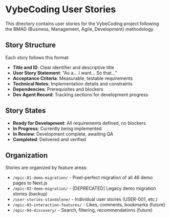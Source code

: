 # VybeCoding User Stories

This directory contains user stories for the VybeCoding project following the BMAD (Business, Management, Agile, Development) methodology.

## Story Structure

Each story follows this format:
- **Title and ID**: Clear identifier and descriptive title
- **User Story Statement**: "As a... I want... So that..."
- **Acceptance Criteria**: Measurable, testable requirements
- **Technical Notes**: Implementation details and constraints
- **Dependencies**: Prerequisites and blockers
- **Dev Agent Record**: Tracking sections for development progress

## Story States

- **Ready for Development**: All requirements defined, no blockers
- **In Progress**: Currently being implemented
- **In Review**: Development complete, awaiting QA
- **Completed**: Delivered and verified

## Organization

Stories are organized by feature areas:
- `/epic-01-demo-migration/` - Pixel-perfect migration of all 46 demo pages to Next.js
- `/epic-02-demo-migration/` - [DEPRECATED] Legacy demo migration stories (backup)
- `/user-stories-standalone/` - Individual user stories (USER-001, etc.)
- `/epic-03-interaction-features/` - Likes, comments, bookmarks (future)
- `/epic-04-discovery/` - Search, filtering, recommendations (future)
